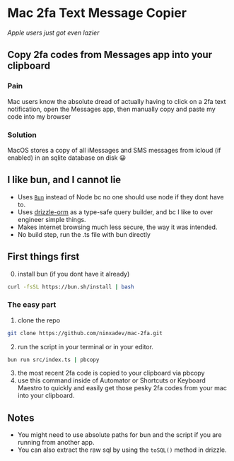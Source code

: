 # Mac 2fa Text Message Copier

_Apple users just got even lazier_

## Copy 2fa codes from Messages app into your clipboard

### Pain

Mac users know the absolute dread of actually having to click on a 2fa text notification, open the Messages app, then manually copy and paste my code into my browser

### Solution

MacOS stores a copy of all iMessages and SMS messages from icloud (if enabled) in an sqlite database on disk 😀

## I like bun, and I cannot lie

-   Uses [`Bun`](https://bun.sh) instead of Node bc no one should use node if they dont have to.
-   Uses [drizzle-orm](https://orm.drizzle.team/) as a type-safe query builder, and bc I like to over engineer simple things.
-   Makes internet browsing much less secure, the way it was intended.
-   No build step, run the .ts file with bun directly

## First things first

0. install bun (if you dont have it already)

```sh
curl -fsSL https://bun.sh/install | bash
```

### The easy part

1. clone the repo

```sh
git clone https://github.com/ninxadev/mac-2fa.git
```

2. run the script in your terminal or in your editor.

```sh
bun run src/index.ts | pbcopy
```

3. the most recent 2fa code is copied to your clipboard via pbcopy
4. use this command inside of Automator or Shortcuts or Keyboard Maestro to quickly and easily get those pesky 2fa codes from your mac into your clipboard.

## Notes

-   You might need to use absolute paths for bun and the script if you are running from another app.
-   You can also extract the raw sql by using the `toSQL()` method in drizzle.

